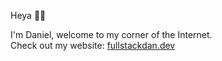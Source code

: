 Heya 👋🏾  

I'm Daniel, welcome to my corner of the Internet.  
Check out my website: [fullstackdan.dev](https://fullstackdan.dev)  

<!--[![Top Langs](https://github-readme-stats.vercel.app/api/top-langs/?username=fullstack-dan)](https://github.com/anuraghazra/github-readme-stats)

<!--
**fullstack-dan/fullstack-dan** is a ✨ _special_ ✨ repository because its `README.md` (this file) appears on your GitHub profile.

Here are some ideas to get you started:

- 🔭 I’m currently working on ...
- 🌱 I’m currently learning ...
- 👯 I’m looking to collaborate on ...
- 🤔 I’m looking for help with ...
- 💬 Ask me about ...
- 📫 How to reach me: ...
- 😄 Pronouns: ...
- ⚡ Fun fact: ...
-->
